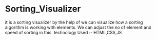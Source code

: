 # Sorting_Visualizer
it is a sorting visualizer by the help of we can visualize how a sorting algorithm is working with elements. We can adjust the no of element and speed of sorting in this.
technology Used :- HTML,CSS,JS
